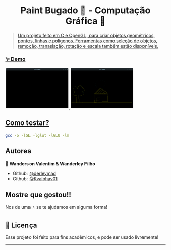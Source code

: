 <h1 align="center">Paint Bugado 🐛 - Computação Gráfica 🎨</h1>
<p>
  <a href="https://github.com/Wanderson-Valentim/trabalho-cg-paint" target="_blank">

> Um projeto feito em C e OpenGL, para criar objetos geométricos, pontos, linhas e polígonos. Ferramentas como seleção de objetos, remoção, tranaslação, rotação e escala também estão disponíveis.


### ✨ Demo
<p float="left">
  <img src="images/entrada.png" width="200" />
  <img src="images/desenho.png" width="200" />
</p>

## Como testar?

```sh
gcc -o -lGL -lglut -lGLU -lm
```
## Autores

👤 **Wanderson Valentim & Wanderley Filho**

* Github: [@derleymad](https://github.com/derleymad)
* Github: [@Kvaibhav01](https://github.com/Wanderson-Valentim)

## Mostre que gostou!!

Nos de uma ⭐️ se te ajudamos em alguma forma!

## 📝 Licença

Esse projeto foi feito para fins acadêmicos, e pode ser usado livremente!

***
